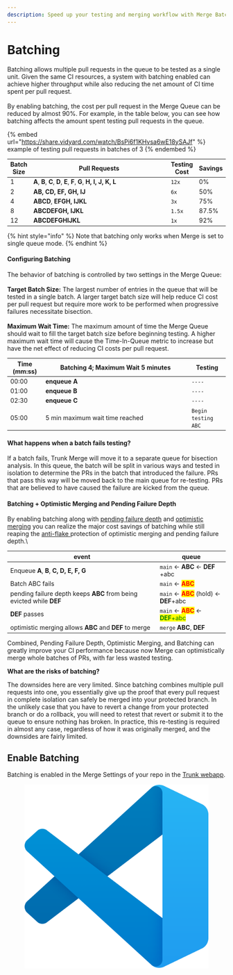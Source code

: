 ```yaml
---
description: Speed up your testing and merging workflow with Merge Batching
---
```


# Batching

Batching allows multiple pull requests in the queue to be tested as a single unit. Given the same CI resources, a system with batching enabled can achieve higher throughput while also reducing the net amount of CI time spent per pull request. \
\
By enabling batching, the cost per pull request in the Merge Queue can be reduced by almost 90%. For example, in the table below, you can see how batching affects the amount spent testing pull requests in the queue.&#x20;

{% embed url="https://share.vidyard.com/watch/BsPi6f1KHvsa6wE18ySAJf" %}
example of testing pull requests in batches of 3
{% endembed %}

<table><thead><tr><th data-type="number">Batch Size</th><th width="323">Pull Requests</th><th>Testing Cost</th><th>Savings</th></tr></thead><tbody><tr><td>1</td><td><strong>A</strong>, <strong>B</strong>, <strong>C</strong>, <strong>D</strong>, <strong>E</strong>, <strong>F</strong>, <strong>G</strong>, <strong>H, I, J, K, L</strong></td><td><code>12x</code></td><td>0%</td></tr><tr><td>2</td><td><strong>AB, CD, EF, GH, IJ</strong></td><td><code>6x</code></td><td>50%</td></tr><tr><td>4</td><td><strong>ABCD</strong>, <strong>EFGH, IJKL</strong></td><td><code>3x</code></td><td>75%</td></tr><tr><td>8</td><td><strong>ABCDEFGH, IJKL</strong></td><td><code>1.5x</code></td><td>87.5%</td></tr><tr><td>12</td><td><strong>ABCDEFGHIJKL</strong></td><td><code>1x</code></td><td>92%</td></tr></tbody></table>

{% hint style="info" %}
Note that batching only works when Merge is set to single queue mode.
{% endhint %}

#### Configuring Batching

The behavior of batching is controlled by two settings in the Merge Queue:\
\
**Target Batch Size:** The largest number of entries in the queue that will be tested in a single batch. A larger target batch size will help reduce CI cost per pull request but require more work to be performed when progressive failures necessitate bisection.\
\
**Maximum Wait Time:** The maximum amount of time the Merge Queue should wait to fill the target batch size before beginning testing. A higher maximum wait time will cause the Time-In-Queue metric to increase but have the net effect of reducing CI costs per pull request.

<table><thead><tr><th>Time (mm:ss)</th><th width="323">Batching 4;  Maximum Wait 5 minutes</th><th>Testing</th></tr></thead><tbody><tr><td>00:00</td><td><strong>enqueue A</strong></td><td><code>----</code></td></tr><tr><td>01:00</td><td><strong>enqueue B</strong></td><td><code>----</code></td></tr><tr><td>02:30</td><td><strong>enqueue C</strong></td><td><code>----</code></td></tr><tr><td>05:00</td><td>5 min maximum wait time reached</td><td><code>Begin testing ABC</code></td></tr></tbody></table>

#### What happens when a batch fails testing?

If a batch fails, Trunk Merge will move it to a separate queue for bisection analysis. In this queue, the batch will be split in various ways and tested in isolation to determine the PRs in the batch that introduced the failure. PRs that pass this way will be moved back to the main queue for re-testing. PRs that are believed to have caused the failure are kicked from the queue.

#### Batching + Optimistic Merging and Pending Failure Depth

By enabling batching along with [pending failure depth](pending-failure-depth.md) and [optimistic merging](optimistic-merging.md) you can realize the major cost savings of batching while still reaping the [anti-flake ](anti-flake-protection.md)protection of optimistic merging and pending failure depth.\


<table><thead><tr><th width="331">event</th><th>queue</th></tr></thead><tbody><tr><td>Enqueue  <strong>A</strong>, <strong>B</strong>, <strong>C, D, E, F, G</strong></td><td><code>main</code> &#x3C;- <strong>ABC</strong> &#x3C;- <strong>DEF</strong> +abc </td></tr><tr><td>Batch ABC fails</td><td><code>main</code> &#x3C;- <mark style="color:red;"><strong>ABC</strong></mark></td></tr><tr><td>pending failure depth keeps <strong>ABC</strong> from  being evicted while <strong>DEF</strong></td><td><code>main</code> &#x3C;- <mark style="color:red;"><strong>ABC</strong></mark> (hold) &#x3C;- <strong>DEF</strong>+abc</td></tr><tr><td><strong>DEF</strong> passes</td><td><code>main</code> &#x3C;- <mark style="color:red;"><strong>ABC</strong></mark>  &#x3C;- <mark style="color:green;"><strong>DEF</strong>+abc</mark></td></tr><tr><td>optimistic merging allows <strong>ABC</strong> and <strong>DEF</strong> to merge</td><td><code>merge</code> <strong>ABC</strong>, <strong>DEF</strong></td></tr></tbody></table>

Combined, Pending Failure Depth, Optimistic Merging, and Batching can greatly improve your CI performance because now Merge can optimistically merge whole batches of PRs, with far less wasted testing.

**What are the risks of batching?**

The downsides here are very limited. Since batching combines multiple pull requests into one, you essentially give up the proof that every pull request in complete isolation can safely be merged into your protected branch. In the unlikely case that you have to revert a change from your protected branch or do a rollback, you will need to retest that revert or submit it to the queue to ensure nothing has broken. In practice, this re-testing is required in almost any case, regardless of how it was originally merged, and the downsides are fairly limited.

## Enable Batching

Batching is enabled in the Merge Settings of your repo in the [Trunk webapp](https://app.trunk.io/).

<figure><img src="../.gitbook/assets/image (1) (1).png" alt=""><figcaption></figcaption></figure>





